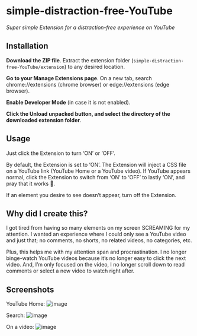 # simple-distraction-free-YouTube
_Super simple Extension for a distraction-free experience on YouTube_

## Installation
**Download the ZIP file**. Extract the extension folder (``simple-distraction-free-YouTube/extension``) to any desired location.

**Go to your Manage Extensions page**. On a new tab, search chrome://extensions (chrome browser) or edge://extensions (edge browser).

**Enable Developer Mode** (in case it is not enabled).

**Click the Unload unpacked button, and select the directory of the downloaded extension folder**.

## Usage
Just click the Extension to turn ‘ON’ or ‘OFF’.

By default, the Extension is set to ‘ON’. The Extension will inject a CSS file on a YouTube link (YouTube Home or a YouTube video). If YouTube appears normal, click the Extension to switch from ‘ON’ to ‘OFF’ to lastly ‘ON’, and pray that it works 🙏. 

If an element you desire to see doesn’t appear, turn off the Extension.

## Why did I create this?
I got tired from having so many elements on my screen SCREAMING for my attention. I wanted an experience where I could only see a YouTube video and just that; no comments, no shorts, no related videos, no categories, etc.

Plus, this helps me with my attention span and procrastination. I no longer binge-watch YouTube videos because it’s no longer easy to click the next video. And, I’m only focused on the video, I no longer scroll down to read comments or select a new video to watch right after.

## Screenshots
YouTube Home:
![image](https://github.com/user-attachments/assets/f4038c06-cea6-4eac-ac8b-23760205d4bf)

Search:
![image](https://github.com/user-attachments/assets/b965f0ae-18f3-4300-a837-c52952a0ddaf)

On a video:
![image](https://github.com/user-attachments/assets/c236fb6a-1cba-45ae-aa38-b3f7d09e8d84)
